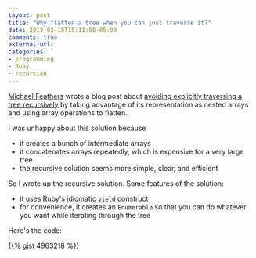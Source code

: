 ```yaml
---
layout: post
title: "Why flatten a tree when you can just traverse it?"
date: 2013-02-15T15:11:08-05:00
comments: true
external-url: 
categories: 
- programming
- Ruby
- recursion
---
```

[Michael Feathers](http://michaelfeathers.typepad.com/michael_feathers_blog/) wrote a blog post about [avoiding explicitly traversing a tree recursively](http://michaelfeathers.typepad.com/michael_feathers_blog/2013/02/sub-tree-selection-with-flattenselect.html) by taking advantage of its representation as nested arrays and using array operations to flatten.

I was unhappy about this solution because

- it creates a bunch of intermediate arrays
- it concatenates arrays repeatedly, which is expensive for a very large tree
- the recursive solution seems more simple, clear, and efficient

So I wrote up the recursive solution. Some features of the solution:

- it uses Ruby's idiomatic `yield` construct
- for convenience, it creates an `Enumerable` so that you can do whatever you want while iterating through the tree

Here's the code:

{{% gist 4963218 %}}
